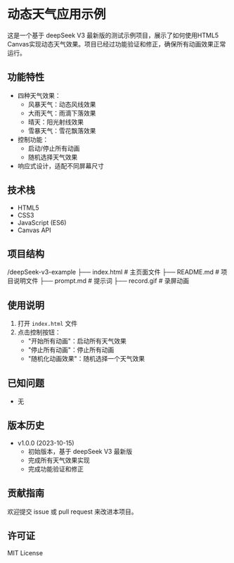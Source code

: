 # 动态天气应用示例

这是一个基于 deepSeek V3 最新版的测试示例项目，展示了如何使用HTML5 Canvas实现动态天气效果。项目已经过功能验证和修正，确保所有动画效果正常运行。

## 功能特性

- 四种天气效果：
  - 风暴天气：动态风线效果
  - 大雨天气：雨滴下落效果
  - 晴天：阳光射线效果
  - 雪暴天气：雪花飘落效果
- 控制功能：
  - 启动/停止所有动画
  - 随机选择天气效果
- 响应式设计，适配不同屏幕尺寸

## 技术栈

- HTML5
- CSS3
- JavaScript (ES6)
- Canvas API

## 项目结构

/deepSeek-v3-example
  ├── index.html        # 主页面文件
  ├── README.md           # 项目说明文件
  ├── prompt.md           # 提示词
  ├── record.gif          # 录屏动画


## 使用说明

1. 打开 `index.html` 文件
2. 点击控制按钮：
   - "开始所有动画"：启动所有天气效果
   - "停止所有动画"：停止所有动画
   - "随机化动画效果"：随机选择一个天气效果

## 已知问题

- 无

## 版本历史

- v1.0.0 (2023-10-15)
  - 初始版本，基于 deepSeek V3 最新版
  - 完成所有天气效果实现
  - 完成功能验证和修正

## 贡献指南

欢迎提交 issue 或 pull request 来改进本项目。

## 许可证

MIT License